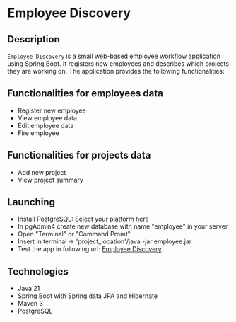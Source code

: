 # Employee Discovery

## Description

`Employee Discovery` is a small web-based employee workflow application using Spring Boot. It registers new employees and describes which projects they are working on. The application provides the following functionalities:

Functionalities for employees data
---

* Register new employee
* View employee data
* Edit employee data
* Fire employee

Functionalities for projects data
---

* Add new project
* View project summary

## Launching

* Install PostgreSQL: <a href=https://www.enterprisedb.com/downloads/postgres-postgresql-downloads> Select your platform here </a>
* In pgAdmin4 create new database with name "employee" in your server
* Open "Terminal" or "Command Promt".
* Insert in terminal -> 'project_location'/java -jar employee.jar
* Test the app in following url: <a href=http://localhost:8080/employee> Employee Discovery </a>

## Technologies

* Java 21
* Spring Boot with Spring data JPA and Hibernate
* Maven 3
* PostgreSQL
